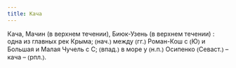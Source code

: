 ```yaml
---
title: Кача
---
```


Кача, Мачин (в верхнем течении), Биюк-Узень (в верхнем течении)
: одна из главных рек Крыма; ⦅нач.⦆ между ⦅гг.⦆ Роман-Кош с ⦅Ю⦆ и Большая и Малая Чучель с С; ⦅впад.⦆ в море у ⦅н.п.⦆ Осипенко ⦅Севаст.⦆ – кача – ⦅рпл.⦆.
